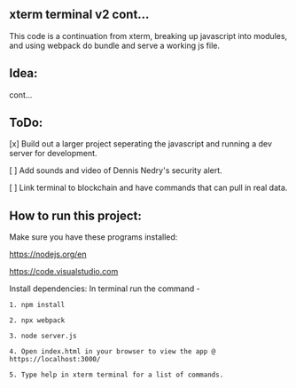## xterm terminal v2 cont...

  This code is a continuation from xterm, breaking up javascript into modules, and using webpack do bundle and serve a working js file.

## Idea:

cont...

## ToDo: 

[x] Build out a larger project seperating the javascript and running a dev server for development.

[ ] Add sounds and video of Dennis Nedry's security alert.  

[ ] Link terminal to blockchain and have commands that can pull in real data. 

## How to run this project:  

Make sure you have these programs installed: 

https://nodejs.org/en

https://code.visualstudio.com


Install dependencies: In terminal run the command - 

    1. npm install 

    2. npx webpack

    3. node server.js

    4. Open index.html in your browser to view the app @ https://localhost:3000/ 

    5. Type help in xterm terminal for a list of commands.

